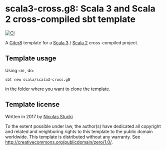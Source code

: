 scala3-cross.g8: Scala 3 and Scala 2 cross-compiled sbt template
=================
[![CI](https://github.com/scala/scala3-cross.g8/actions/workflows/ci.yml/badge.svg)](https://github.com/scala/scala3-cross.g8/actions/workflows/ci.yml)

A [Giter8][g8] template for a [Scala 3] / [Scala 2] cross-compiled project.

Template usage
--------------
Using `sbt`, do:
```
sbt new scala/scala3-cross.g8
```
in the folder where you want to clone the template.

Template license
----------------
Written in 2017 by [Nicolas Stucki]

To the extent possible under law, the author(s) have dedicated all copyright and related
and neighboring rights to this template to the public domain worldwide.
This template is distributed without any warranty. See <http://creativecommons.org/publicdomain/zero/1.0/>.

[g8]: http://www.foundweekends.org/giter8/
[Scala 3]: https://dotty.epfl.ch/
[Scala 2]: https://www.scala-lang.org/
[Nicolas Stucki]: https://github.com/nicolasstucki
